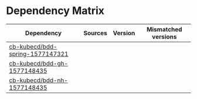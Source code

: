 # Dependency Matrix

Dependency | Sources | Version | Mismatched versions
---------- | ------- | ------- | -------------------
[cb-kubecd/bdd-spring-1577147321](https://github.com/cb-kubecd/bdd-spring-1577147321.git) |  | []() | 
[cb-kubecd/bdd-gh-1577148435](https://github.com/cb-kubecd/bdd-gh-1577148435.git) |  | []() | 
[cb-kubecd/bdd-nh-1577148435](https://github.com/cb-kubecd/bdd-nh-1577148435.git) |  | []() | 
